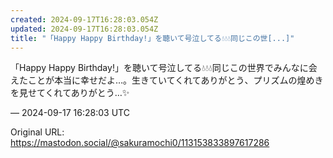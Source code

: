 ```yaml
---
created: 2024-09-17T16:28:03.054Z
updated: 2024-09-17T16:28:03.054Z
title: "「Happy Happy Birthday!」を聴いて号泣してる💧💧💧同じこの世[...]"
---
```


<p>「Happy Happy Birthday!」を聴いて号泣してる💧💧💧同じこの世界でみんなに会えたことが本当に幸せだよ…。生きていてくれてありがとう、プリズムの煌めきを見せてくれてありがとう…✨</p>

&mdash; 2024-09-17 16:28:03 UTC

Original URL: https://mastodon.social/@sakuramochi0/113153833897617286
